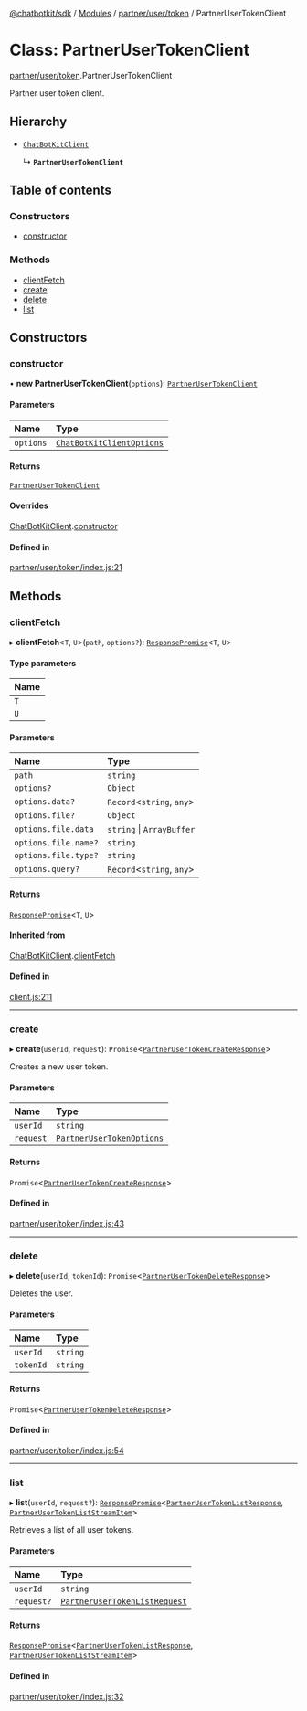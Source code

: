 [@chatbotkit/sdk](../README.md) / [Modules](../modules.md) / [partner/user/token](../modules/partner_user_token.md) / PartnerUserTokenClient

# Class: PartnerUserTokenClient

[partner/user/token](../modules/partner_user_token.md).PartnerUserTokenClient

Partner user token client.

## Hierarchy

- [`ChatBotKitClient`](client.ChatBotKitClient.md)

  ↳ **`PartnerUserTokenClient`**

## Table of contents

### Constructors

- [constructor](partner_user_token.PartnerUserTokenClient.md#constructor)

### Methods

- [clientFetch](partner_user_token.PartnerUserTokenClient.md#clientfetch)
- [create](partner_user_token.PartnerUserTokenClient.md#create)
- [delete](partner_user_token.PartnerUserTokenClient.md#delete)
- [list](partner_user_token.PartnerUserTokenClient.md#list)

## Constructors

### constructor

• **new PartnerUserTokenClient**(`options`): [`PartnerUserTokenClient`](partner_user_token.PartnerUserTokenClient.md)

#### Parameters

| Name | Type |
| :------ | :------ |
| `options` | [`ChatBotKitClientOptions`](../modules/client.md#chatbotkitclientoptions) |

#### Returns

[`PartnerUserTokenClient`](partner_user_token.PartnerUserTokenClient.md)

#### Overrides

[ChatBotKitClient](client.ChatBotKitClient.md).[constructor](client.ChatBotKitClient.md#constructor)

#### Defined in

[partner/user/token/index.js:21](https://github.com/chatbotkit/node-sdk/blob/main/packages/sdk/src/partner/user/token/index.js#L21)

## Methods

### clientFetch

▸ **clientFetch**\<`T`, `U`\>(`path`, `options?`): [`ResponsePromise`](client.ResponsePromise.md)\<`T`, `U`\>

#### Type parameters

| Name |
| :------ |
| `T` |
| `U` |

#### Parameters

| Name | Type |
| :------ | :------ |
| `path` | `string` |
| `options?` | `Object` |
| `options.data?` | `Record`\<`string`, `any`\> |
| `options.file?` | `Object` |
| `options.file.data` | `string` \| `ArrayBuffer` |
| `options.file.name?` | `string` |
| `options.file.type?` | `string` |
| `options.query?` | `Record`\<`string`, `any`\> |

#### Returns

[`ResponsePromise`](client.ResponsePromise.md)\<`T`, `U`\>

#### Inherited from

[ChatBotKitClient](client.ChatBotKitClient.md).[clientFetch](client.ChatBotKitClient.md#clientfetch)

#### Defined in

[client.js:211](https://github.com/chatbotkit/node-sdk/blob/main/packages/sdk/src/client.js#L211)

___

### create

▸ **create**(`userId`, `request`): `Promise`\<[`PartnerUserTokenCreateResponse`](../modules/partner_user_token_v1.md#partnerusertokencreateresponse)\>

Creates a new user token.

#### Parameters

| Name | Type |
| :------ | :------ |
| `userId` | `string` |
| `request` | [`PartnerUserTokenOptions`](../modules/partner_user_token_v1.md#partnerusertokenoptions) |

#### Returns

`Promise`\<[`PartnerUserTokenCreateResponse`](../modules/partner_user_token_v1.md#partnerusertokencreateresponse)\>

#### Defined in

[partner/user/token/index.js:43](https://github.com/chatbotkit/node-sdk/blob/main/packages/sdk/src/partner/user/token/index.js#L43)

___

### delete

▸ **delete**(`userId`, `tokenId`): `Promise`\<[`PartnerUserTokenDeleteResponse`](../modules/partner_user_token_v1.md#partnerusertokendeleteresponse)\>

Deletes the user.

#### Parameters

| Name | Type |
| :------ | :------ |
| `userId` | `string` |
| `tokenId` | `string` |

#### Returns

`Promise`\<[`PartnerUserTokenDeleteResponse`](../modules/partner_user_token_v1.md#partnerusertokendeleteresponse)\>

#### Defined in

[partner/user/token/index.js:54](https://github.com/chatbotkit/node-sdk/blob/main/packages/sdk/src/partner/user/token/index.js#L54)

___

### list

▸ **list**(`userId`, `request?`): [`ResponsePromise`](client.ResponsePromise.md)\<[`PartnerUserTokenListResponse`](../modules/partner_user_token_v1.md#partnerusertokenlistresponse), [`PartnerUserTokenListStreamItem`](../modules/partner_user_token_v1.md#partnerusertokenliststreamitem)\>

Retrieves a list of all user tokens.

#### Parameters

| Name | Type |
| :------ | :------ |
| `userId` | `string` |
| `request?` | [`PartnerUserTokenListRequest`](../modules/partner_user_token_v1.md#partnerusertokenlistrequest) |

#### Returns

[`ResponsePromise`](client.ResponsePromise.md)\<[`PartnerUserTokenListResponse`](../modules/partner_user_token_v1.md#partnerusertokenlistresponse), [`PartnerUserTokenListStreamItem`](../modules/partner_user_token_v1.md#partnerusertokenliststreamitem)\>

#### Defined in

[partner/user/token/index.js:32](https://github.com/chatbotkit/node-sdk/blob/main/packages/sdk/src/partner/user/token/index.js#L32)
